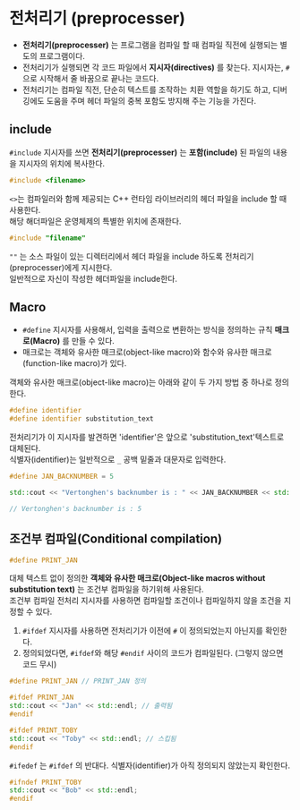 # 전처리기 (preprocesser)
 - **전처리기(preprocesser)** 는 프로그램을 컴파일 할 때 컴파일 직전에 실행되는 별도의 프로그램이다.
 - 전처리기가 실행되면 각 코드 파일에서 **지시자(directives)** 를 찾는다. 지시자는, `#` 으로 시작해서 줄 바꿈으로 끝나는 코드다.
 - 전처리기는 컴파일 직전, 단순히 텍스트를 조작하는 치환 역할을 하기도 하고, 디버깅에도 도움을 주며 헤더 파일의 중복 포함도 방지해 주는 기능을 가진다.

 ## include

 `#include` 지시자를 쓰면 **전처리기(preprocesser)** 는 **포함(include)** 된 파일의 내용을 지시자의 위치에 복사한다.

 ```cpp
#include <filename>
 ```

 `<>`는 컴파일러와 함께 제공되는 C++ 런타임 라이브러리의 헤더 파일을 include 할 때 사용한다.<br>
 해당 해더파일은 운영체제의 특별한 위치에 존재한다.

```cpp
#include "filename"
```

`""` 는 소스 파일이 있는 디렉터리에서 헤더 파일을 include 하도록 전처리기(preprocesser)에게 지시한다.<br>
일반적으로 자신이 작성한 헤더파일을 include한다.

## Macro

 - `#define` 지시자를 사용해서, 입력을 출력으로 변환하는 방식을 정의하는 규칙 **매크로(Macro)** 를 만들 수 있다.
 - 매크로는 객체와 유사한 매크로(object-like macro)와 함수와 유사한 매크로(function-like macro)가 있다.

객체와 유사한 매크로(object-like macro)는 아래와 같이 두 가지 방법 중 하나로 정의한다.

```cpp
#define identifier
#define identifier substitution_text
```

전처리기가 이 지시자를 발견하면 'identifier'은 앞으로 'substitution_text'텍스트로 대체된다.<br>
식별자(identifier)는 일반적으로 `_` 공백 밑줄과 대문자로 입력한다.

```cpp
#define JAN_BACKNUMBER = 5

std::cout << "Vertonghen's backnumber is : " << JAN_BACKNUMBER << std::endl;

// Vertonghen's backnumber is : 5
```

## 조건부 컴파일(Conditional compilation)

```cpp
#define PRINT_JAN
```

대체 텍스트 없이 정의한 **객체와 유사한 매크로(Object-like macros without substitution text)** 는 조건부 컴파일을 하기위해 사용된다.<br>
조건부 컴파일 전처리 지시자를 사용하면 컴파일할 조건이나 컴파일하지 않을 조건을 지정할 수 있다.<br>

 1. `#ifdef` 지시자를 사용하면 전처리기가 이전에 `#` 이 정의되었는지 아닌지를 확인한다.
 2. 정의되었다면, `#ifdef`와 해당 `#endif` 사이의 코드가 컴파일된다. (그렇지 않으면 코드 무시)

```cpp
#define PRINT_JAN // PRINT_JAN 정의

#ifdef PRINT_JAN
std::cout << "Jan" << std::endl; // 출력됨
#endif

#ifdef PRINT_TOBY
std::cout << "Toby" << std::endl; // 스킵됨
#endif
```

`#ifedef` 는 `#ifdef` 의 반대다. 식별자(identifier)가 아직 정의되지 않았는지 확인한다.
```cpp
#ifndef PRINT_TOBY
std::cout << "Bob" << std::endl;
#endif
```